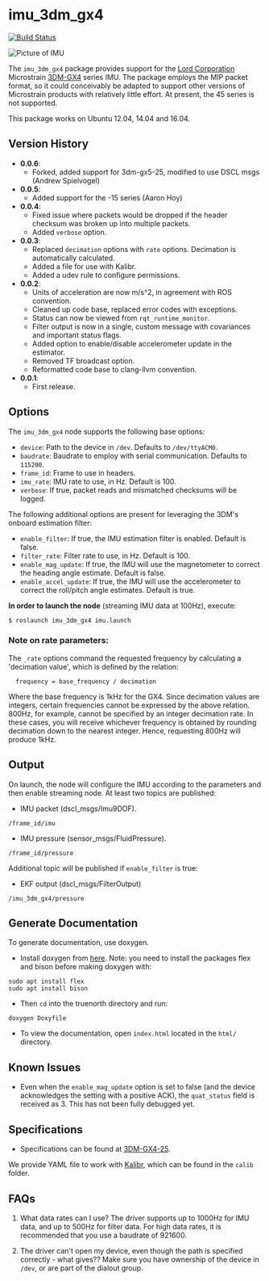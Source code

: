 # imu_3dm_gx4

[![Build Status](https://travis-ci.org/KumarRobotics/imu_3dm_gx4.svg?branch=master)](https://travis-ci.org/KumarRobotics/imu_3dm_gx4)

![Picture of IMU](https://www.microstrain.com/sites/default/files/styles/larger__550x550_/public/gx4-25.jpg?itok=vB8GWQpI)

The `imu_3dm_gx4` package provides support for the [Lord Corporation](http://www.microstrain.com) Microstrain [3DM-GX4](http://www.microstrain.com/inertial) series IMU. The package employs the MIP packet format, so it could conceivably be adapted to support other versions of Microstrain products with relatively little effort. At present, the 45 series is not supported.

This package works on Ubuntu 12.04, 14.04 and 16.04.

## Version History

* **0.0.6**:
  - Forked, added support for 3dm-gx5-25, modified to use DSCL msgs (Andrew Spielvogel)
* **0.0.5**:
  - Added support for the -15 series (Aaron Hoy)
* **0.0.4**:
  - Fixed issue where packets would be dropped if the header checksum was broken up
  into multiple packets.
  - Added `verbose` option.
* **0.0.3**:
  - Replaced `decimation` options with `rate` options. Decimation is automatically calculated.
  - Added a file for use with Kalibr.
  - Added a udev rule to configure permissions.
* **0.0.2**:
  - Units of acceleration are now m/s^2, in agreement with ROS convention.
  - Cleaned up code base, replaced error codes with exceptions.
  - Status can now be viewed from `rqt_runtime_monitor`.
  - Filter output is now in a single, custom message with covariances and important status flags.
  - Added option to enable/disable accelerometer update in the estimator.
  - Removed TF broadcast option.
  - Reformatted code base to clang-llvm convention.
* **0.0.1**:
  - First release.

## Options

The `imu_3dm_gx4` node supports the following base options:
* `device`: Path to the device in `/dev`. Defaults to `/dev/ttyACM0`.
* `baudrate`: Baudrate to employ with serial communication. Defaults to `115200`.
* `frame_id`: Frame to use in headers.
* `imu_rate`: IMU rate to use, in Hz. Default is 100.
* `verbose`: If true, packet reads and mismatched checksums will be logged.

The following additional options are present for leveraging the 3DM's onboard estimation filter:
* `enable_filter`: If true, the IMU estimation filter is enabled. Default is false.
* `filter_rate`: Filter rate to use, in Hz. Default is 100.
* `enable_mag_update`: If true, the IMU will use the magnetometer to correct the heading angle estimate. Default is false.
* `enable_accel_update`: If true, the IMU will use the accelerometer to correct
the roll/pitch angle estimates. Default is true.

**In order to launch the node** (streaming IMU data at 100Hz), execute:

`$ roslaunch imu_3dm_gx4 imu.launch`

### Note on rate parameters:

The `_rate` options command the requested frequency by calculating a 'decimation value', which is defined by the relation:

```
  frequency = base_frequency / decimation
```

Where the base frequency is 1kHz for the GX4. Since decimation values are integers, certain frequencies cannot be expressed by the above relation. 800Hz, for example, cannot be specified by an integer decimation rate. In these cases, you will receive whichever frequency is obtained by rounding decimation down to the nearest integer. Hence, requesting 800Hz will produce 1kHz.

## Output

On launch, the node will configure the IMU according to the parameters and then enable streaming node. At least two topics are published:

- IMU packet (dscl_msgs/Imu9DOF). 
```
/frame_id/imu
```
- IMU pressure (sensor_msgs/FluidPressure).
```
/frame_id/pressure
```
Additional topic will be published if `enable_filter` is true:
- EKF output (dscl_msgs/FilterOutput)
```
/imu_3dm_gx4/pressure
````

## Generate Documentation

To generate documentation, use doxygen.

- Install doxygen from [here](http://www.stack.nl/~dimitri/doxygen/download.html). Note: you need to install the packages flex and bison before making doxygen with:
```
sudo apt install flex
sudo apt install bison
```

- Then `cd` into the truenorth directory and run:
```
doxygen Doxyfile
```

- To view the documentation, open `index.html` located in the `html/` directory.

## Known Issues

* Even when the `enable_mag_update` option is set to false (and the device acknowledges the setting with a positive ACK), the `quat_status` field is received as 3. This has not been fully debugged yet.

## Specifications

* Specifications can be found at [3DM-GX4-25](http://www.microstrain.com/inertial/3dm-gx4-25).

We provide YAML file to work with [Kalibr](https://github.com/ethz-asl/kalibr), which can be found in the `calib` folder.

## FAQs

1. What data rates can I use?
The driver supports up to 1000Hz for IMU data, and up to 500Hz for filter data. For high data rates, it is recommended that you use a baudrate of 921600.

2. The driver can't open my device, even though the path is specified correctly - what gives??
Make sure you have ownership of the device in `/dev`, or are part of the dialout group.
